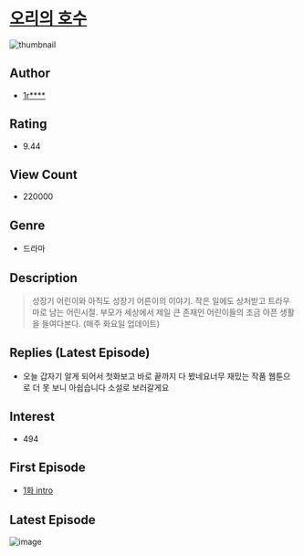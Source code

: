 # [오리의 호수](https://comic.naver.com/bestChallenge/list?titleId=705644)
![thumbnail](https://image-comic.pstatic.net/user_contents_data/challenge_comic/2018/01/17/314967/thumbnail_title_1rangh_223520_.jpg)

## Author
- [1r****](https://comic.naver.com/artistTitle?id=314967)

## Rating
- 9.44

## View Count
- 220000

## Genre
- 드라마

## Description
> 성장기 어린이와 아직도 성장기 어른이의 이야기. 작은 일에도 상처받고 트라우마로 남는 어린시절. 부모가 세상에서 제일 큰 존재인 어린이들의 조금 아픈 생활을 들여다본다. (매주 화요일 업데이트)

## Replies (Latest Episode)
- 오늘 갑자기 알게 되어서 첫화보고 바로 끝까지 다 봤네요너무 재밌는 작품 웹툰으로 더 못 보니 아쉽습니다 소설로 보러갈게요

## Interest
- 494

## First Episode
- [1화 intro](https://comic.naver.com/bestChallenge/detail?titleId=705644&no=1)

## Latest Episode
![image](https://image-comic.pstatic.net/user_contents_data/challenge_comic/2020/01/22/314967/upload_7077460914629599589.jpeg)
